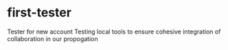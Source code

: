 # first-tester
Tester for new account
Testing local tools to ensure cohesive integration of collaboration in our propogation
